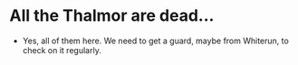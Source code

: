# All the Thalmor are dead...
- Yes, all of them here. We need to get a guard, maybe from Whiterun, to check on it regularly.
